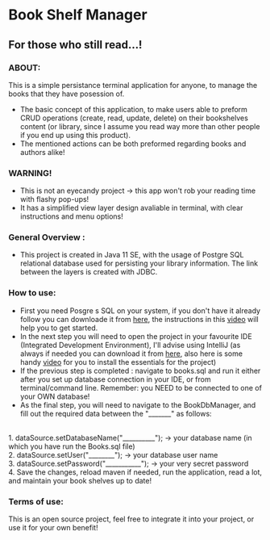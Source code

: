 # Book Shelf Manager

## For those who still read...!

### ABOUT:

This is a simple persistance terminal application for anyone, to manage the books that they have posession of.

* The basic concept of this application, to make users able to preform CRUD operations (create, read, update, delete) on their bookshelves content (or library, since I assume you read way more than other people if you end up using this product).
* The mentioned actions can be both preformed regarding books and authors alike!


### WARNING!

* This is not an eyecandy project -> this app won't rob your reading time with flashy pop-ups!
* It has a simplified view layer design avaliable in terminal, with clear instructions and menu options!

### General Overview :

* This project is created in Java 11 SE, with the usage of Postgre SQL relational database used for persisting your library information. The link between the layers is created with JDBC.

### How to use:

* First you need Posgre s SQL on your system, if you don't have it already follow you can downloade it from [here](https://www.postgresql.org/download/), the instructions in this [video](https://www.youtube.com/watch?v=d--mEqEUybA) will help you to get started.
* In the next step you will need to open the project in your favourite IDE (Integrated Development Environment), I'll advise using IntelliJ (as always if needed you can download it from [here](https://www.jetbrains.com/idea/download/#section=windows), also here is some handy [video](https://www.youtube.com/watch?v=9A425SE59SQ) for you to install the essentials for the project)
* If the previous step is completed :  navigate to books.sql and run it either after you set up database connection in your IDE, or from terminal/command line. Remember: you NEED to be connected to one of your OWN database! 
* As the final step, you will need to navigate to the BookDbManager, and fill out the required data between the "_______" as follows:
<br>
 	1. dataSource.setDatabaseName("__________");  -> your database name (in which you have run the Books.sql file)
<br>
        2. dataSource.setUser("________");            -> your database user name 
<br>
	3. dataSource.setPassword("___________");     -> your very secret password
<br>
	4. Save the changes, reload maven if needed, run the application, read a lot, and maintain your book shelves up to date!

### Terms of use:

This is an open source project, feel free to integrate it into your project, or use it for your own benefit!


